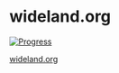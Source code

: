 # wideland.org
[![Progress](https://img.shields.io/badge/coverage-36%25-yellow.svg)]()

[wideland.org](http://wideland.org)
